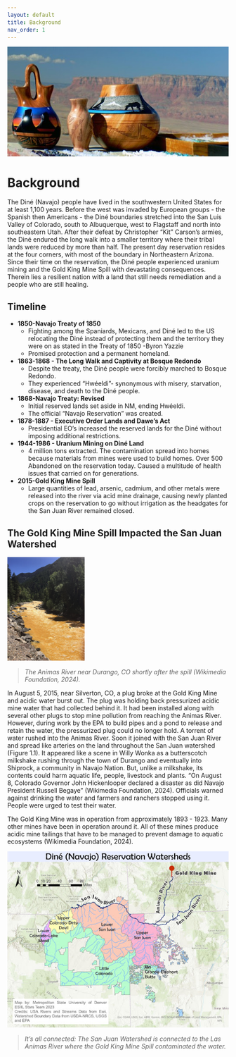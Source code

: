 ```yaml
---
layout: default
title: Background
nav_order: 1
---
```



<img src = "https://github.com/cu-esiil-edu/MSUDenver-DineWaterQuality2023/blob/main/img/Pottery2.jpg?raw=true" alt = "SW Pottery" >

# Background

The Diné (Navajo) people have lived in the southwestern United States for at least 1,100 years.  Before the west was invaded by European groups - the Spanish then Americans - the Diné boundaries stretched into the San Luis Valley of Colorado, south to Albuquerque, west to Flagstaff and north into southeastern Utah.  After their defeat by Christopher “Kit” Carson’s armies, the Diné endured the long walk into a smaller territory where their tribal lands were reduced by more than half.  The present day reservation resides at the four corners, with most of the boundary in Northeastern Arizona.  Since their time on the reservation, the Diné people experienced uranium mining and the Gold King Mine Spill with devastating consequences.  Therein lies a resilient nation with a land that still needs remediation and a people who are still healing.


## Timeline

* **1850-Navajo Treaty of 1850**
    * Fighting among the Spaniards, Mexicans, and Diné led to the US relocating the Diné instead of protecting them and the territory they were on as stated in the Treaty of 1850 -Byron Yazzie
    * Promised protection and a permanent homeland.
* **1863-1868 - The Long Walk and Captivity at Bosque Redondo**
    * Despite the treaty, the Diné people were forcibly marched to Bosque Redondo. 
    * They experienced “Hwéeldi”- synonymous with misery, starvation, disease, and death to the Diné people.
* **1868-Navajo Treaty: Revised**
    * Initial reserved lands set aside in NM, ending Hwéeldi. 
    * The official “Navajo Reservation” was created.
* **1878-1887 - Executive Order Lands and Dawe’s Act**
    * Presidential EO’s increased the reserved lands for the Diné without imposing additional restrictions.
* **1944-1986 - Uranium Mining on Diné Land**
    * 4 million tons extracted. The contamination spread into homes because materials from mines were used to build homes. Over 500 Abandoned on the reservation today. Caused a multitude of health issues that carried on for generations.
* **2015-Gold King Mine Spill**
    * Large quantities of lead, arsenic, cadmium, and other metals were released into the river via acid mine drainage, causing newly planted crops on the reservation to go without irrigation as the headgates for the San Juan River remained closed.


## The Gold King Mine Spill Impacted the San Juan Watershed

<img src="https://github.com/cu-esiil-edu/MSUDenver-DineWaterQuality2023/blob/main/AnimasPolluted.jpg?raw=true" width = "35%" height="35%">

> *The Animas River near Durango, CO shortly after the spill (Wikimedia Foundation, 2024).*

In August 5, 2015, near Silverton, CO, a plug broke at the Gold King Mine and acidic water burst out.  The plug was holding back pressurized acidic mine water that had collected behind it. It had been installed along with several other plugs to stop mine pollution from reaching the Animas River.  However, during work by the EPA to build pipes and a pond to release and retain the water, the pressurized plug could no longer hold.  A torrent of water rushed into the Animas River. Soon it joined with the San Juan River and spread like arteries on the land throughout the San Juan watershed (Figure 1.1). It appeared like a scene in Willy Wonka as a butterscotch milkshake rushing through the town of Durango and eventually into Shiprock, a community in Navajo Nation.  But, unlike a milkshake, its contents could harm aquatic life, people, livestock and plants.  “On August 8, Colorado Governor John Hickenlooper declared a disaster as did Navajo President Russell Begaye” (Wikimedia Foundation, 2024).  Officials warned against drinking the water and farmers and ranchers stopped using it.  People were urged to test their water.

The Gold King Mine was in operation from approximately 1893 - 1923.  Many other mines have been in operation around it. All of these mines produce acidic mine tailings that have to be managed to prevent damage to aquatic ecosystems (Wikimedia Foundation, 2024).  

<img src= "https://github.com/cu-esiil-edu/MSUDenver-DineWaterQuality2023/blob/main/img/MapWatersheds.jpg?raw=true" alt= "Map of the San Juan Watershed on the Dine Reservation" > 

> *It’s all connected: The San Juan Watershed is connected to the Las Animas River where the Gold King Mine Spill contaminated the water.* 



